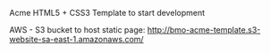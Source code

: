 Acme HTML5 + CSS3 Template to start development

AWS - S3 bucket to host static page: http://bmo-acme-template.s3-website-sa-east-1.amazonaws.com/